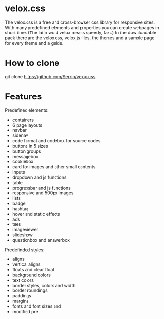 # velox.css
The velox.css is a free and cross-browser css library for responsive sites. With many predefined elements and properties you can create webpages in short time. (The latin word velox means speedy, fast.) In the downloadable pack there are the velox.css, velox.js files, the themes and a sample page for every theme and a guide.

# How to clone

git clone https://github.com/Serrin/velox.css

# Features

Predefined elements:
* containers
* 6 page layouts
* navbar
* sidenav
* code format and codebox for source codes
* buttons in 5 sizes
* button groups
* messagebox
* cookiebox
* card for images and other small contents
* inputs
* dropdown and js functions
* table
* progressbar and js functions
* responsive and 500px images
* lists
* badge
* hashtag
* hover and static effects
* ads
* tiles
* imageviewer
* slideshow
* questionbox and answerbox

Predefinded styles:
* aligns
* vertical aligns
* floats and clear float
* background colors
* text colors
* border styles, colors and width
* border roundings
* paddings
* margins
* fonts and font sizes and
* modified pre
